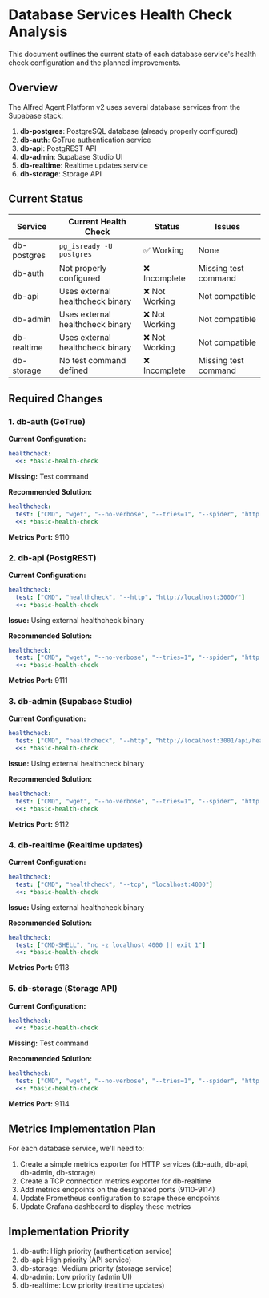 # Database Services Health Check Analysis

This document outlines the current state of each database service's health check configuration and the planned improvements.

## Overview

The Alfred Agent Platform v2 uses several database services from the Supabase stack:

1. **db-postgres**: PostgreSQL database (already properly configured)
2. **db-auth**: GoTrue authentication service
3. **db-api**: PostgREST API
4. **db-admin**: Supabase Studio UI
5. **db-realtime**: Realtime updates service
6. **db-storage**: Storage API

## Current Status

| Service | Current Health Check | Status | Issues |
|---------|---------------------|--------|--------|
| db-postgres | `pg_isready -U postgres` | ✅ Working | None |
| db-auth | Not properly configured | ❌ Incomplete | Missing test command |
| db-api | Uses external healthcheck binary | ❌ Not Working | Not compatible |
| db-admin | Uses external healthcheck binary | ❌ Not Working | Not compatible |
| db-realtime | Uses external healthcheck binary | ❌ Not Working | Not compatible |
| db-storage | No test command defined | ❌ Incomplete | Missing test command |

## Required Changes

### 1. db-auth (GoTrue)

**Current Configuration:**
```yaml
healthcheck:
  <<: *basic-health-check
```

**Missing:** Test command

**Recommended Solution:**
```yaml
healthcheck:
  test: ["CMD", "wget", "--no-verbose", "--tries=1", "--spider", "http://localhost:9999/health"]
  <<: *basic-health-check
```

**Metrics Port:** 9110

### 2. db-api (PostgREST)

**Current Configuration:**
```yaml
healthcheck:
  test: ["CMD", "healthcheck", "--http", "http://localhost:3000/"]
  <<: *basic-health-check
```

**Issue:** Using external healthcheck binary

**Recommended Solution:**
```yaml
healthcheck:
  test: ["CMD", "wget", "--no-verbose", "--tries=1", "--spider", "http://localhost:3000/"]
  <<: *basic-health-check
```

**Metrics Port:** 9111

### 3. db-admin (Supabase Studio)

**Current Configuration:**
```yaml
healthcheck:
  test: ["CMD", "healthcheck", "--http", "http://localhost:3001/api/health"]
  <<: *basic-health-check
```

**Issue:** Using external healthcheck binary

**Recommended Solution:**
```yaml
healthcheck:
  test: ["CMD", "wget", "--no-verbose", "--tries=1", "--spider", "http://localhost:3000/api/health"]
  <<: *basic-health-check
```

**Metrics Port:** 9112

### 4. db-realtime (Realtime updates)

**Current Configuration:**
```yaml
healthcheck:
  test: ["CMD", "healthcheck", "--tcp", "localhost:4000"]
  <<: *basic-health-check
```

**Issue:** Using external healthcheck binary

**Recommended Solution:**
```yaml
healthcheck:
  test: ["CMD-SHELL", "nc -z localhost 4000 || exit 1"]
  <<: *basic-health-check
```

**Metrics Port:** 9113

### 5. db-storage (Storage API)

**Current Configuration:**
```yaml
healthcheck:
  <<: *basic-health-check
```

**Missing:** Test command

**Recommended Solution:**
```yaml
healthcheck:
  test: ["CMD", "wget", "--no-verbose", "--tries=1", "--spider", "http://localhost:5000/health"]
  <<: *basic-health-check
```

**Metrics Port:** 9114

## Metrics Implementation Plan

For each database service, we'll need to:

1. Create a simple metrics exporter for HTTP services (db-auth, db-api, db-admin, db-storage)
2. Create a TCP connection metrics exporter for db-realtime
3. Add metrics endpoints on the designated ports (9110-9114)
4. Update Prometheus configuration to scrape these endpoints
5. Update Grafana dashboard to display these metrics

## Implementation Priority

1. db-auth: High priority (authentication service)
2. db-api: High priority (API service)
3. db-storage: Medium priority (storage service)
4. db-admin: Low priority (admin UI)
5. db-realtime: Low priority (realtime updates)
